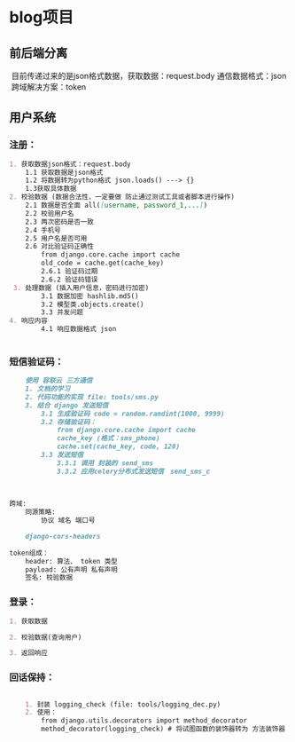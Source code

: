 # **blog项目**

## 前后端分离

​    目前传递过来的是json格式数据，获取数据：request.body
​    通信数据格式：json
​    跨域解决方案：token

## 用户系统

### 注册：

```markdown
1. 获取数据json格式：request.body
    1.1 获取数据是json格式
    1.2 将数据转为python格式 json.loads() ---> {}
    1.3获取具体数据
2. 校验数据 (数据合法性，一定要做 防止通过测试工具或者脚本进行操作)
    2.1 数据是否全面 all([username, password_1,...])
    2.2 校验用户名
    2.3 两次密码是否一致
    2.4 手机号
    2.5 用户名是否可用
    2.6 对比验证码正确性
        from django.core.cache import cache
        old_code = cache.get(cache_key)
        2.6.1 验证码过期
        2.6.2 验证码错误
 3. 处理数据 (插入用户信息，密码进行加密)
        3.1 数据加密 hashlib.md5()
        3.2 模型类.objects.create()
        3.3 并发问题
4. 响应内容
        4.1 响应数据格式 json
        
```


### 短信验证码：

~~~markdown
    使用 容联云 三方通信
    1. 文档的学习
    2. 代码功能的实现 file: tools/sms.py
    3. 结合 django 发送短信
        3.1 生成验证码 code = random.randint(1000, 9999)
        3.2 存储验证码：
            from django.core.cache import cache
            cache_key (格式：sms_phone)
            cache.set(cache_key, code, 120)
        3.3 发送短信
            3.3.1 调用 封装的 send_sms
            3.3.2 应用celery分布式发送短信　send_sms_c
            
            
~~~



~~~markdown
跨域:
    同源策略:
        协议 域名 端口号

    django-cors-headers
    
token组成：
    header: 算法、 token 类型
    payload: 公有声明 私有声明
    签名: 校验数据
~~~



### 登录：

~~~markdown
1. 获取数据

2. 校验数据(查询用户)

3. 返回响应

~~~



### 回话保持：

~~~markdown

    1. 封装 logging_check (file: tools/logging_dec.py)
    2. 使用：
        from django.utils.decorators import method_decorator
        method_decorator(logging_check) # 将试图函数的装饰器转为 方法装饰器
~~~

